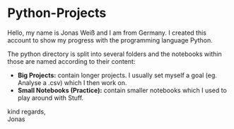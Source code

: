 # Python-Projects

Hello, my name is Jonas Weiß and I am from Germany. 
I created this account to show my progress with the programming language Python.

The python directory is split into several folders and the notebooks within those are named according to their content:
* <b>Big Projects:</b> contain longer projects. I usually set myself a goal (eg. Analyse a .csv) which I then work on. 
* <b>Small Notebooks (Practice):</b> contain smaller notebooks which I used to play around with Stuff. 

<p>kind regards,<br>
Jonas
<p>
